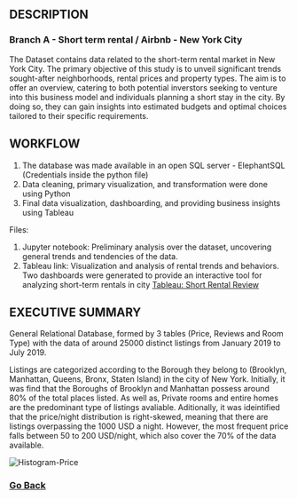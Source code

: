 ## DESCRIPTION

### Branch A - Short term rental / Airbnb - New York City
The Dataset contains data related to the short-term rental market in New York City. The primary objective of this study is to unveil significant trends sought-after neighborhoods, rental prices and property types. The aim is to offer an overview, catering to both potential inverstors seeking to venture into this business model and individuals planning a short stay in the city. By doing so, they can gain insights into estimated budgets and optimal choices tailored to their specific requirements.

## WORKFLOW

1. The database was made available in an open SQL server - ElephantSQL (Credentials inside the python file)
2. Data cleaning, primary visualization, and transformation were done using Python
3. Final data visualization, dashboarding, and providing business insights using Tableau

Files:

1. Jupyter notebook: Preliminary analysis over the dataset, uncovering general trends and tendencies of the data.
2. Tableau link: Visualization and analysis of rental trends and behaviors. Two dashboards were generated to provide an interactive tool for analyzing short-term rentals in city
[Tableau: Short Rental Review](https://public.tableau.com/views/NYcity-ShortRentalReview/PriceReview?:language=en-US&:display_count=n&:origin=viz_share_link)

## EXECUTIVE SUMMARY

General
Relational Database, formed by 3 tables (Price, Reviews and Room Type) with the data of around 25000 distinct listings from January 2019 to July 2019.

Listings are categorized according to the Borough they belong to (Brooklyn, Manhattan, Queens, Bronx, Staten Island) in the city of New York. 
Initially, it was find that the Boroughs of Brooklyn and Manhattan possess around 80% of the total places listed. As well as, Private rooms and entire homes are the predominant type of listings avaliable. 
Aditionally, it was ideintified that the price/night distribution is right-skewed, meaning that there are listings overpassing the 1000 USD a night. However, the most frequent price falls between 50 to 200 USD/night, which also cover the 70% of the data available.

![Histogram-Price](https://raw.githubusercontent.com/luis12pez/Tableau-viz/tree/A---Short-Rental-NYC/Histo-price.png)



### [Go Back](https://github.com/luis12pez/Tableau-viz)
